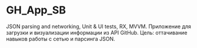 # GH_App_SB
JSON parsing and networking, Unit &amp; UI tests, RX, MVVM. 
Приложение для загрузки и визуализации информации из API GitHub. 
Цель: оттачивание навыков работы с сетью и парсинга JSON. 
